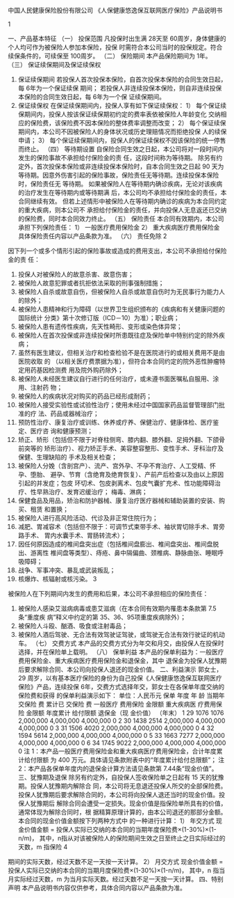 
 
 
 
 
 
中国人民健康保险股份有限公司 
《人保健康悠逸保互联网医疗保险》产品说明书 
 
 
 
 
 
 
     
1 
 
一、产品基本特征 
（一） 投保范围 
凡投保时出生满 28天至 60周岁，身体健康的个人均可作为被保险人参加本保险，投保
时需符合本公司当时的投保规定。符合续保条件的，可续保至 100周岁。 
（二） 保险期间 
本产品保险期间为 1年。 
（三） 保证续保期间及保证续保权 
1. 保证续保期间 
若投保人首次投保本保险，自首次投保本保险的合同生效日起，每 6年为一个保证续保
期间； 
若投保人非连续投保本保险，则自非连续投保本保险的合同生效日起，每 6年为一个保
证续保期间。 
2. 保证续保权 
在保证续保期间内，投保人享有如下保证续保权： 
1） 每个保证续保期间内，投保人按该保证续保期初约定的费率表依被保险人年龄变化
交纳相应的保险费，该保险费不因本保险的整体费率调整而改变； 
2） 每个保证续保期间内，本公司不因被保险人的身体状况或历史理赔情况而拒绝投保
人的续保申请； 
3） 每个保证续保期间内，投保人的保证续保权不因该保险的统一停售而终止。 
（四） 等待期设置 
自保险合同生效之日起，本公司将对一段时间内发生的保险事故不承担给付保险金的责
任，这段时间称为等待期。 
除另有约定外，首次投保本保险或非连续投保本保险时，自本合同生效之日起 90 天为
等待期。因意外伤害引起的保险事故，保险责任无等待期。连续投保本保险时，保险责任无
等待期。 
如果被保险人在等待期内确诊疾病，无论对该疾病的治疗发生在等待期内或等待期满
后，本公司均不承担给付保险金的责任，本合同继续有效。 
但若上述情形中被保险人在等待期内确诊的疾病为本合同约定的重大疾病，则本公司不
承担给付保险金的责任，并向投保人无息返还已交纳的保险费，同时本合同效力终止。 
（五） 保险责任 
本合同有效期内，本公司承担下列保险责任： 
1） 一般医疗费用保险金 
2） 重大疾病医疗费用保险金 
具体保险责任内容以产品条款为准。 
（六） 责任免除 
2 
 
因下列一个或多个情形引起的保险事故或造成的费用支出，本公司不承担给付保险金的责
任： 
1) 投保人对被保险人的故意杀害、故意伤害； 
2) 被保险人故意犯罪或者抗拒依法采取的刑事强制措施； 
3) 被保险人自杀或故意自伤，但被保险人自杀或故意自伤时为无民事行为能力人的除外； 
4) 被保险人患精神和行为障碍（以世界卫生组织颁布的《疾病和有关健康问题的国际统计
分类》第十次修订版（ICD－10）为准）；职业病； 
5) 被保险人患有遗传性疾病，先天性畸形、变形或染色体异常； 
6) 被保险人在首次投保或非连续投保时所患既往症及保险单中特别约定的除外疾病； 
7) 虽然有医生建议，但相关治疗和检查检验不是在医院进行的或相关费用不是由医院收取
的 （以相关医疗费票据为准），但符合本合同约定的院外恶性肿瘤特定用药基因检测费
用及院外购药除外； 
8) 被保险人未经医生建议自行进行的任何治疗，或未遵书面医嘱私自服用、涂用、注射药
物； 
9) 被保险人的疾病状况对购买的药品已经形成耐药； 
10) 被保险人接受实验性或试验性治疗；使用未经过中国国家药品监督管理部门批准的疗
法、药品或器械治疗； 
11) 预防性治疗、康复治疗或训练、休养或疗养、保健治疗、健康体检、医疗鉴定、医疗咨
询和健康预测； 
12) 矫正、矫形（包括但不限于对脊柱侧弯、膝内翻、膝外翻、足拇外翻、下颌骨前突等的
矫形治疗）、视力矫正手术、美容整容整形、变性手术、牙科治疗及保健、生理缺陷的
手术及相关检查； 
13) 被保险人分娩（含剖宫产）、流产、宫外孕、不孕不育治疗、人工受精、怀孕、堕胎、
避孕、节育（含绝育及绝育恢复）、产前产后检查以及由以上原因引起的并发症；包皮
环切术、包皮剥离术、包皮气囊扩充术、性功能障碍治疗、性早熟治疗、发育迟缓治疗；
梅毒、淋病； 
14) 保健食品及用品，矫治和防护器械、康复治疗医疗器械和辅助装置的安装、购买、租赁
和置换； 
15) 被保险人进行高风险活动、代诊及非正常住院行为； 
16) 减肥、胃减容术（包括但不限于：可调节式束带手术、袖状胃切除手术、胃旁路手术、
胃内水囊手术、胃肠转流术）； 
17) 因任何原因造成的椎间盘突出症（包括椎间盘膨出、椎间盘突出、椎间盘脱出、游离性
椎间盘等类型）、痔疮、鼻中隔偏曲、颈椎病、静脉曲张、睡眠呼吸障碍； 
18) 战争、军事冲突、暴乱或武装叛乱； 
19) 核爆炸、核辐射或核污染。 
3 
 
被保险人在下列期间内发生的费用和后果，本公司不承担相应的保险责任： 
1) 被保险人感染艾滋病病毒或患艾滋病（在本合同有效期内罹患本条款第 7.5条“重度疾
病”释义中约定的第 35、36、95项重度疾病除外）； 
2) 被保险人斗殴、酗酒、吸食或注射毒品； 
3) 被保险人酒后驾驶、无合法有效驾驶证驾驶，或驾驶无合法有效行驶证的机动车。 
（七） 交费方式 
本产品的交费方式分为年交和月交，由投保人在投保时选择，并在保险单上载明。 
（八） 保单利益 
本产品的保单利益为：一般医疗费用保险金、重大疾病医疗费用保险金和退保金，其中
退保金为投保人犹豫期后要求解除合同、本公司向投保人退还的现金价值。 
二、利益演示 
郭女士，29 周岁，以有基本医疗保险的身份为自己投保《人保健康悠逸保互联网医疗
保险》产品，连续投保 6年，交费方式选择年交，郭女士在各保单年度交纳的保险费和获得
的保单利益演示如下： 
单位：人民币元 
保单
年度 
年
龄 
当期年
交保险
费 
累计已
交保险
费 
一般医疗
费用保险
金限额 
重大疾病医
疗费用保险
金限额 
年度累计
给付限额 
退保金（现
金价值）
（年末） 
1 29 1076 1076 2,000,000 4,000,000 4,000,000 0 
2 30 1438 2514 2,000,000 4,000,000 4,000,000 0 
3 31 1506 4020 2,000,000 4,000,000 4,000,000 0 
4 32 1594 5614 2,000,000 4,000,000 4,000,000 0 
5 33 1663 7277 2,000,000 4,000,000 4,000,000 0 
6 34 1745 9022 2,000,000 4,000,000 4,000,000 0 
注 1：本产品一般医疗费用保险金和重大疾病医疗费用保险金，合计年度累计给付限额
为 400 万元。具体请见条款附表中的“年度累计给付总限额”； 
注 2：本产品各保单年度内的退保金计算方法请见条款第 7.44条“现金价值”。 
三、犹豫期及退保 
除另有约定外，自投保人签收保险单之日起有 15 天的犹豫期。投保人犹豫期内解除合
同，本公司将无息退还投保人所交的全部保险费。 
投保人犹豫期后要求解除合同的，本公司将向投保人退还当时的现金价值。投保人犹豫期后
解除合同会遭受一定损失。现金价值是指保险单所具有的价值，通常体现为解除合同时，根
据精算原理计算的，由本公司退还的那部分金额。本合同的现金价值金额按下列两种方式中
的一种进行计算： 
1） 年交方式 
现金价值金额 = 投保人实际已交纳的本合同的当期年度保险费×(1-30%)×(1-n/m)，
其中，n指从对该被保险人的保险期间生效之日至终止之日实际经过的天数，m 指保险
4 
 
期间的实际天数，经过天数不足一天按一天计算。 
2） 月交方式 
现金价值金额 = 投保人实际已交纳的本合同的当期月度保险费×(1-30%)×(1-n/m)，
其中，n 指当月实际经过天数，m 为当月实际天数。经过天数不足一天按一天计算。 
四、特别声明 
本产品说明书内容仅供参考，具体合同内容以产品条款为准。 
